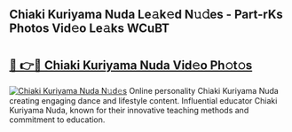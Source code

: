 ## Chiaki Kuriyama Nuda Le𝚊k𝚎d N𝚞𝚍es - Part-rKs Photos Vid𝚎o Le𝚊ks WCuBT

# <h2><a href="http://fbfzkm8.evod.top/?m=Chiaki+Kuriyama+Nuda">🔗 👉🔴 Chiaki Kuriyama Nuda Vid𝚎o Ph𝚘t𝚘s</a></h2>

[![Chiaki Kuriyama Nuda N𝚞d𝚎s](https://i.imgur.com/8V9OHl7.gif)](http://fbfzkm8.evod.top/?m=Chiaki+Kuriyama+Nuda)
Online personality Chiaki Kuriyama Nuda creating engaging dance and lifestyle content. Influential educator Chiaki Kuriyama Nuda, known for their innovative teaching methods and commitment to education. 
